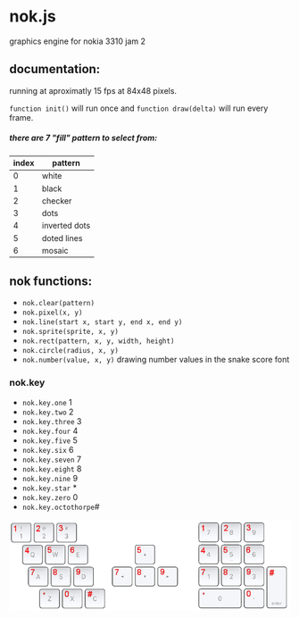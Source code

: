 # nok.js
graphics engine for nokia 3310 jam 2

## documentation:
running at aproximatly 15 fps at 84x48 pixels.

`function init()` will run once and `function draw(delta)` will run every frame.

##### there are 7 "fill" pattern to select from:
|index| pattern|
|--|--|
|0|white|
|1|black|
|2|checker|
|3|dots|
|4|inverted dots|
|5|doted lines|
|6|mosaic|

## nok functions:
  * `nok.clear(pattern)`
  * `nok.pixel(x, y)`
  * `nok.line(start x, start y, end x, end y)`
  * `nok.sprite(sprite, x, y)`
  * `nok.rect(pattern, x, y, width, height)`
  * `nok.circle(radius, x, y)`
  * `nok.number(value, x, y)` drawing number values in the snake score font
  
 
 ### nok.key
  * `nok.key.one` 1
  * `nok.key.two` 2 
  * `nok.key.three` 3 
  * `nok.key.four` 4 
  * `nok.key.five` 5
  * `nok.key.six` 6 
  * `nok.key.seven` 7 
  * `nok.key.eight` 8 
  * `nok.key.nine` 9 
  * `nok.key.star` * 
  * `nok.key.zero` 0 
  * `nok.key.octothorpe`\#
  
 ![button map](/buttons.png)
